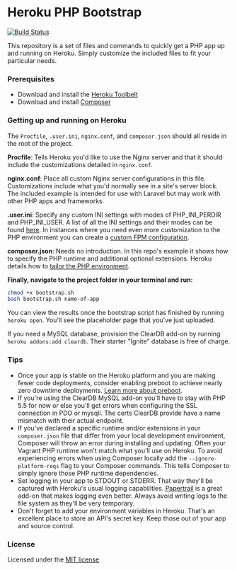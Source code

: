 # Heroku PHP Bootstrap

[![Build Status](https://travis-ci.org/stephenhowells/Heroku-PHP-Bootstrap.svg?branch=master)](https://travis-ci.org/stephenhowells/Heroku-PHP-Bootstrap)

This repository is a set of files and commands to quickly get a PHP app up and running on Heroku. Simply customize the included files to fit your particular needs.

### Prerequisites

- Download and install the [Heroku Toolbelt](https://toolbelt.heroku.com/)
- Download and install [Composer](https://getcomposer.org/download/)

### Getting up and running on Heroku

The `Procfile`, `.user.ini`, `nginx.conf`, and `composer.json` should all reside in the root of the project.

**Procfile**: Tells Heroku you'd like to use the Nginx server and that it should include the customizations detailed in `nginx.conf`.

**nginx.conf**: Place all custom Nginx server configurations in this file. Customizations include what you'd normally see in a site's server block. The included example is intended for use with Laravel but may work with other PHP apps and frameworks.

**.user.ini**: Specify any custom INI settings with modes of PHP_INI_PERDIR and PHP_INI_USER. A list of all the INI settings and their modes can be found [here](http://php.net/manual/en/ini.list.php). In instances where you need even more customization to the PHP environment you can create a [custom FPM configuration](https://devcenter.heroku.com/articles/custom-php-settings#php-fpm-configuration-include).

**composer.json**: Needs no introduction. In this repo's example it shows how to specify the PHP runtime and additional optional extensions. Heroku details how to [tailor the PHP environment](https://devcenter.heroku.com/articles/php-support).

**Finally, navigate to the project folder in your terminal and run:**

```bash
chmod +x bootstrap.sh
bash bootstrap.sh name-of-app
```

You can view the results once the bootstrap script has finished by running `heroku open`. You'll see the placeholder page that you've just uploaded.

If you need a MySQL database, provision the ClearDB add-on by running `heroku addons:add cleardb`. Their starter "Ignite" database is free of charge.

### Tips

- Once your app is stable on the Heroku platform and you are making fewer code deployments, consider enabling preboot to achieve nearly zero downtime deployments. [Learn more about preboot](https://devcenter.heroku.com/articles/preboot).
- If you're using the ClearDB MySQL add-on you'll have to stay with PHP 5.5 for now or else you'll get errors when configuring the SSL connection in PDO or mysqli. The certs ClearDB provide have a name mismatch with their actual endpoint.
- If you've declared a specific runtime and/or extensions in your `composer.json` file that differ from your local development environment, Composer will throw an error during installing and updating. Often your Vagrant PHP runtime won't match what you'll use on Heroku. To avoid experiencing errors when using Composer locally add the `--ignore-platform-reqs` flag to your Composer commands. This tells Composer to simply ignore those PHP runtime dependencies.
- Set logging in your app to STDOUT or STDERR. That way they'll be captured with Heroku's usual logging capabilities. [Papertrail](https://papertrailapp.com) is a great add-on that makes logging even better. Always avoid writing logs to the file system as they'll be very temporary.
- Don't forget to add your environment variables in Heroku. That's an excellent place to store an API's secret key. Keep those out of your app and source control.

### License

Licensed under the [MIT license](http://opensource.org/licenses/MIT)